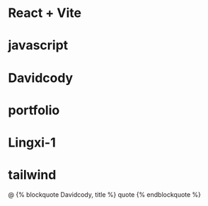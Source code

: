# React + Vite
# javascript
# Davidcody
# portfolio
# Lingxi-1
# tailwind
@ {% blockquote Davidcody, title %}
quote
{% endblockquote %}